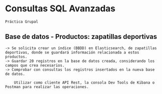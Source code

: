# Consultas SQL Avanzadas
    Práctica Grupal
## Base de datos - Productos: zapatillas deportivas
    -> Se solicita crear un índice (BBDD) en Elasticsearch, de zapatillas deportivas, donde se guardará información relacionada a estos productos.
    -> Guardar 20 registros en la base de datos creada, considerando los campos que crea necesarios.
    -> Comprobar con consultas los registros insertados en la nueva base de datos.
        
        Utilizar como cliente API Rest, la consola Dev Tools de Kibana o Postman para realizar las operaciones.